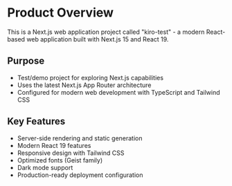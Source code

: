 # Product Overview

This is a Next.js web application project called "kiro-test" - a modern React-based web application built with Next.js 15 and React 19.

## Purpose
- Test/demo project for exploring Next.js capabilities
- Uses the latest Next.js App Router architecture
- Configured for modern web development with TypeScript and Tailwind CSS

## Key Features
- Server-side rendering and static generation
- Modern React 19 features
- Responsive design with Tailwind CSS
- Optimized fonts (Geist family)
- Dark mode support
- Production-ready deployment configuration